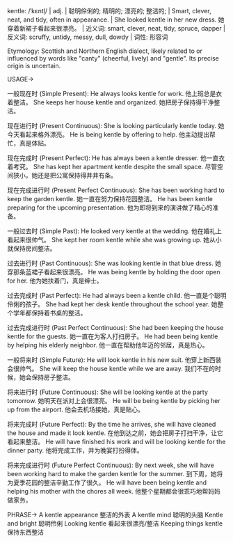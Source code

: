 kentle: /ˈkɛntl̩/ 
| adj. | 聪明伶俐的; 精明的; 漂亮的; 整洁的; |  Smart, clever, neat, and tidy, often in appearance.  | She looked kentle in her new dress. 她穿着新裙子看起来很漂亮。 | 近义词: smart, clever, neat, tidy, spruce, dapper | 反义词: scruffy, untidy, messy, dull, dowdy | 词性: 形容词

Etymology:
Scottish and Northern English dialect, likely related to or influenced by words like "canty" (cheerful, lively) and "gentle".  Its precise origin is uncertain.

USAGE->

一般现在时 (Simple Present):
He always looks kentle for work. 他上班总是衣着整洁。
She keeps her house kentle and organized. 她把房子保持得干净整洁。

现在进行时 (Present Continuous):
She is looking particularly kentle today. 她今天看起来格外漂亮。
He is being kentle by offering to help. 他主动提出帮忙，真是体贴。

现在完成时 (Present Perfect):
He has always been a kentle dresser. 他一直衣着考究。
She has kept her apartment kentle despite the small space. 尽管空间狭小，她还是把公寓保持得井井有条。

现在完成进行时 (Present Perfect Continuous):
She has been working hard to keep the garden kentle. 她一直在努力保持花园整洁。
He has been kentle preparing for the upcoming presentation. 他为即将到来的演讲做了精心的准备。


一般过去时 (Simple Past):
He looked very kentle at the wedding. 他在婚礼上看起来很帅气。
She kept her room kentle while she was growing up.  她从小就保持房间整洁。

过去进行时 (Past Continuous):
She was looking kentle in that blue dress. 她穿那条蓝裙子看起来很漂亮。
He was being kentle by holding the door open for her. 他为她扶着门，真是绅士。

过去完成时 (Past Perfect):
He had always been a kentle child. 他一直是个聪明伶俐的孩子。
She had kept her desk kentle throughout the school year. 她整个学年都保持着书桌的整洁。

过去完成进行时 (Past Perfect Continuous):
She had been keeping the house kentle for the guests. 她一直在为客人打扫房子。
He had been being kentle by helping his elderly neighbor. 他一直在帮助他年迈的邻居，真是热心。


一般将来时 (Simple Future):
He will look kentle in his new suit. 他穿上新西装会很帅气。
She will keep the house kentle while we are away. 我们不在的时候，她会保持房子整洁。

将来进行时 (Future Continuous):
She will be looking kentle at the party tomorrow. 她明天在派对上会很漂亮。
He will be being kentle by picking her up from the airport. 他会去机场接她，真是贴心。


将来完成时 (Future Perfect):
By the time he arrives, she will have cleaned the house and made it look kentle.  在他到达之前，她会把房子打扫干净，让它看起来整洁。
He will have finished his work and will be looking kentle for the dinner party. 他将完成工作，并为晚宴打扮得体。

将来完成进行时 (Future Perfect Continuous):
By next week, she will have been working hard to make the garden kentle for the summer. 到下周，她将为夏季花园的整洁辛勤工作了很久。
He will have been being kentle and helping his mother with the chores all week. 他整个星期都会很乖巧地帮妈妈做家务。



PHRASE->
A kentle appearance  整洁的外表
A kentle mind  聪明的头脑
Kentle and bright  聪明伶俐
Looking kentle  看起来很漂亮/整洁
Keeping things kentle  保持东西整洁

